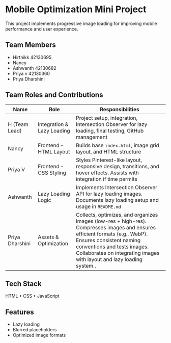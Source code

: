 # Mobile Optimization Mini Project

This project implements progressive image loading for improving mobile performance and user experience.

## Team Members
- Hirthikk 42130695
- Nancy
- Ashwanth 42130682
- Priya v 42130360
- Priya Dharshini
## Team Roles and Contributions

Name            | Role                           | Responsibilities                                                                 
----------------|--------------------------------|---------------------------------------------------------------------------------- 
H (Team Lead)   | Integration & Lazy Loading     | Project setup, integration, Intersection Observer for lazy loading, final testing, GitHub management 
Nancy           | Frontend – HTML Layout         | Builds base `index.html`, image grid layout, and HTML structure                  
Priya V         | Frontend – CSS Styling         | Styles Pinterest-like layout, responsive design, transitions, and hover effects. Assists with integration if time permits 
Ashwanth        | Lazy Loading Logic             | Implements Intersection Observer API for lazy loading images. Documents lazy loading setup and usage in `README.md` 
Priya Dharshini | Assets & Optimization          | Collects, optimizes, and organizes images (low-res + high-res). Compresses images and ensures efficient formats (e.g., WebP). Ensures consistent naming conventions and tests images. Collaborates on integrating images with layout and lazy loading system..


## Tech Stack
HTML • CSS • JavaScript

## Features
- Lazy loading
- Blurred placeholders
- Optimized image formats

